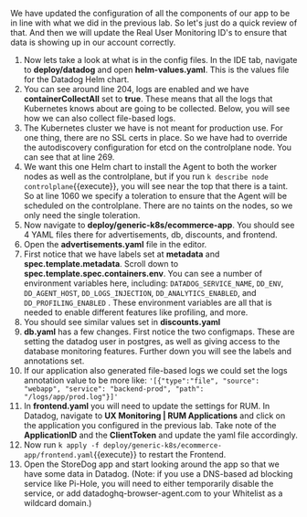 We have updated the configuration of all the components of our app to be in line with what we did in the previous lab. So let's just do a quick review of that. And then we will update the Real User Monitoring ID's to ensure that data is showing up in our account correctly. 

1.  Now lets take a look at what is in the config files. In the IDE tab, navigate to **deploy/datadog** and open **helm-values.yaml**. This is the values file for the Datadog Helm chart.
2.  You can see around line 204, logs are enabled and we have **containerCollectAll** set to **true**. These means that all the logs that Kubernetes knows about are going to be collected. Below, you will see how we can also collect file-based logs. 
3.  The Kubernetes cluster we have is not meant for production use. For one thing, there are no SSL certs in place. So we have had to override the autodiscovery configuration for etcd on the controlplane node. You can see that at line 269.
4.  We want this one Helm chart to install the Agent to both the worker nodes as well as the controlplane, but if you run `k describe node controlplane`{{execute}}, you will see near the top that there is a taint. So at line 1060 we specify a toleration to ensure that the Agent will be scheduled on the controlplane. There are no taints on the nodes, so we only need the single toleration.
5.  Now navigate to **deploy/generic-k8s/ecommerce-app**. You should see 4 YAML files there for advertisements, db, discounts, and frontend.
6.  Open the **advertisements.yaml** file in the editor.
7.  First notice that we have labels set at **metadata** and **spec.template.metadata**. Scroll down to **spec.template.spec.containers.env**. You can see a number of environment variables here, including: `DATADOG_SERVICE_NAME`, `DD_ENV`, `DD_AGENT_HOST`, `DD_LOGS_INJECTION`, `DD_ANALYTICS_ENABLED`, and `DD_PROFILING_ENABLED` . These environment variables are all that is needed to enable different features like profiling, and more. 
8.  You should see similar values set in **discounts.yaml**
9.  **db.yaml** has a few changes. First notice the two configmaps. These are setting the datadog user in postgres, as well as giving access to the database monitoring features. Further down you will see the labels and annotations set. 
10. If our application also generated file-based logs we could set the logs annotation value to be more like: `'[{"type":"file", "source": "webapp", "service": "backend-prod", "path": "/logs/app/prod.log"}]'`
11. In **frontend.yaml** you will need to update the settings for RUM. In Datadog, navigate to **UX Monitoring | RUM Applications** and click on the application you configured in the previous lab. Take note of the **ApplicationID** and the **ClientToken** and update the yaml file accordingly. 
12. Now run `k apply -f deploy/generic-k8s/ecommerce-app/frontend.yaml`{{execute}} to restart the Frontend. 
13. Open the StoreDog app and start looking around the app so that we have some data in Datadog. (Note: if you use a DNS-based ad blocking service like Pi-Hole, you will need to either temporarily disable the service, or add datadoghq-browser-agent.com to your Whitelist as a wildcard domain.)
